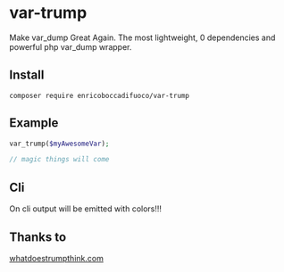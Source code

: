 # var-trump

Make var_dump Great Again. The most lightweight, 0 dependencies and powerful php var_dump wrapper.

## Install
```
composer require enricoboccadifuoco/var-trump
```

## Example
```php
var_trump($myAwesomeVar);

// magic things will come
```

## Cli
On cli output will be emitted with colors!!!

## Thanks to
[whatdoestrumpthink.com](https://whatdoestrumpthink.com)